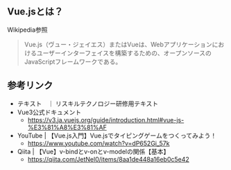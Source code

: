 ## Vue.jsとは？
Wikipedia参照
>Vue.js（ヴュー・ジェイエス）またはVueは、Webアプリケーションにおけるユーザーインターフェイスを構築するための、オープンソースのJavaScriptフレームワークである。

## 参考リンク
- テキスト　｜ リスキルテクノロジー研修用テキスト
- Vue3公式ドキュメント
  - https://v3.ja.vuejs.org/guide/introduction.html#vue-js-%E3%81%A8%E3%81%AF
- YouTube | 【Vue.js入門】Vue.jsでタイピングゲームをつくってみよう！
  - https://www.youtube.com/watch?v=dP652Gi_57k
- Qiita | 【Vue】v-bindとv-onとv-modelの関係【基本】
  - https://qiita.com/JetNel0/items/8aa1de448a16eb0c5e42
